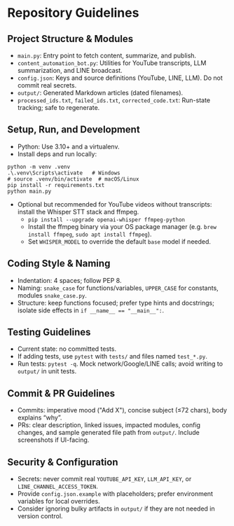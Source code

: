 # Repository Guidelines

## Project Structure & Modules
- `main.py`: Entry point to fetch content, summarize, and publish.
- `content_automation_bot.py`: Utilities for YouTube transcripts, LLM summarization, and LINE broadcast.
- `config.json`: Keys and source definitions (YouTube, LINE, LLM). Do not commit real secrets.
- `output/`: Generated Markdown articles (dated filenames).
- `processed_ids.txt`, `failed_ids.txt`, `corrected_code.txt`: Run-state tracking; safe to regenerate.

## Setup, Run, and Development
- Python: Use 3.10+ and a virtualenv.
- Install deps and run locally:
```
python -m venv .venv
.\.venv\Scripts\activate   # Windows
# source .venv/bin/activate  # macOS/Linux
pip install -r requirements.txt
python main.py
```
- Optional but recommended for YouTube videos without transcripts: install the Whisper STT stack and ffmpeg.
  - `pip install --upgrade openai-whisper ffmpeg-python`
  - Install the ffmpeg binary via your OS package manager (e.g. `brew install ffmpeg`, `sudo apt install ffmpeg`).
  - Set `WHISPER_MODEL` to override the default `base` model if needed.

## Coding Style & Naming
- Indentation: 4 spaces; follow PEP 8.
- Naming: `snake_case` for functions/variables, `UPPER_CASE` for constants, modules `snake_case.py`.
- Structure: keep functions focused; prefer type hints and docstrings; isolate side effects in `if __name__ == "__main__":`.

## Testing Guidelines
- Current state: no committed tests.
- If adding tests, use `pytest` with `tests/` and files named `test_*.py`.
- Run tests: `pytest -q`. Mock network/Google/LINE calls; avoid writing to `output/` in unit tests.

## Commit & PR Guidelines
- Commits: imperative mood ("Add X"), concise subject (≤72 chars), body explains “why”.
- PRs: clear description, linked issues, impacted modules, config changes, and sample generated file path from `output/`. Include screenshots if UI-facing.

## Security & Configuration
- Secrets: never commit real `YOUTUBE_API_KEY`, `LLM_API_KEY`, or `LINE_CHANNEL_ACCESS_TOKEN`.
- Provide `config.json.example` with placeholders; prefer environment variables for local overrides.
- Consider ignoring bulky artifacts in `output/` if they are not needed in version control.

